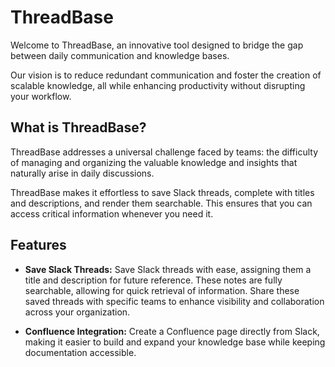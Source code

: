 # ThreadBase

Welcome to ThreadBase, an innovative tool designed to bridge the gap between daily communication and knowledge bases. 

Our vision is to reduce redundant communication and foster the creation of scalable knowledge, all while enhancing productivity without disrupting your workflow.

## What is ThreadBase?

ThreadBase addresses a universal challenge faced by teams: the difficulty of managing and organizing the valuable knowledge and insights that naturally arise in daily discussions. 

ThreadBase makes it effortless to save Slack threads, complete with titles and descriptions, and render them searchable. This ensures that you can access critical information whenever you need it.

## Features

- **Save Slack Threads:** Save Slack threads with ease, assigning them a title and description for future reference. These notes are fully searchable, allowing for quick retrieval of information. Share these saved threads with specific teams to enhance visibility and collaboration across your organization.

- **Confluence Integration:** Create a Confluence page directly from Slack, making it easier to build and expand your knowledge base while keeping documentation accessible.


